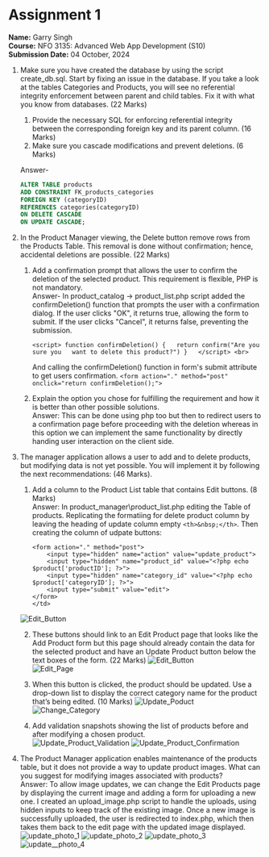 # Assignment 1  

**Name:** Garry Singh  
**Course:** NFO 3135: Advanced Web App Development (S10)  
**Submission Date:** 04 October, 2024  

1. Make sure you have created the database by using the script create_db.sql. Start by fixing an issue in the database. If you take a look at the tables Categories and Products, you will see no referential integrity enforcement between parent and child tables. Fix it with what you know from databases. (22 Marks)

    1) Provide the necessary SQL for enforcing referential integrity between the corresponding foreign key and its parent column. (16 Marks)  
    2) Make sure you cascade modifications and prevent deletions. (6 Marks)  

    Answer-  

   ```sql
   ALTER TABLE products 
   ADD CONSTRAINT FK_products_categories 
   FOREIGN KEY (categoryID) 
   REFERENCES categories(categoryID) 
   ON DELETE CASCADE 
   ON UPDATE CASCADE;  

2. In the Product Manager viewing, the Delete button remove rows from the Products Table. This removal is done without confirmation; hence, accidental deletions are possible. (22 Marks)
    1) Add a confirmation prompt that allows the user to confirm the deletion of the selected product. This requirement is flexible, PHP is not mandatory.  
    Answer- In product_catalog -> product_list.php script added the confirmDeletion() function that prompts the user with a confirmation dialog. If the user clicks "OK", it returns true, allowing the form to submit. If the user clicks "Cancel", it returns false, preventing the submission.  

        `<script>
        function confirmDeletion() {  
            return confirm("Are you sure you   want to delete this product?")
        }  
        </script> <br>`

        And calling the confirmDeletion() function in form's submit attribute to get users confirmation.
        `<form action="." method="post" onclick="return confirmDeletion();">`<br>

    2) Explain the option you chose for fulfilling the requirement and how it is better than other possible solutions.  
    Answer: This can be done using php too but then to redirect users to a confirmation page before proceeding with the deletion whereas in this option we can implement the same functionality by directly handing user interaction on the client side.

3. The manager application allows a user to add and to delete products, but modifying data is not yet possible. You will implement it by following the next recommendations: (46 Marks).

    1) Add a column to the Product List table that contains Edit buttons. (8 Marks)  
    Answer: In product_manager\product_list.php editing the Table of products. Replicating the formatiing for delete product column by leaving the heading of update column empty `<th>&nbsp;</th>`. Then creating the column of udpate buttons:  

        ```<td>
        <form action="." method="post">
            <input type="hidden" name="action" value="update_product">
            <input type="hidden" name="product_id" value="<?php echo $product['productID']; ?>">
            <input type="hidden" name="category_id" value="<?php echo $product['categoryID']; ?>">
            <input type="submit" value="edit">
        </form>
        </td>

      ![Edit_Button](img/edit_button.png)

    2) These buttons should link to an Edit Product page that looks like the Add Product form but this page should already contain the data for the selected product and have an Update Product button below the text boxes of the form. (22 Marks)
    ![Edit_Button](img/edit_button.png)  
    ![Edit_Page](img/edit_Page.png)

    3) When this button is clicked, the product should be updated. Use a drop-down list to display the correct category name for the product that’s being edited. (10 Marks)
    ![Update_Poduct](img/update_product_1.png)
    ![Change_Category](img/update_product_2.png)

    4) Add validation snapshots showing the list of products before and after modifying a chosen product.  
    ![Update_Product_Validation](img/update_product_validation.png)
    ![Update_Product_Confirmation](img/update_product_confirmation.png)

4. The Product Manager application enables maintenance of the products table, but it does not provide a way to update product images. What can you suggest for modifying images associated with products?  
Answer: To allow image updates, we can change the Edit Products page by displaying the current image and adding a form for uploading a new one. I created an upload_image.php script to handle the uploads, using hidden inputs to keep track of the existing image. Once a new image is successfully uploaded, the user is redirected to index.php, which then takes them back to the edit page with the updated image displayed.  
![update_photo_1](img/update_photo_1.png)
![update_photo_2](img/update_photo_2.png)
![update_photo_3](img/update_photo_3.png)
![update__photo_4](img/update_photo_4.png)
